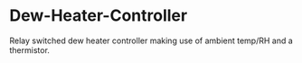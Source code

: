 # Dew-Heater-Controller
Relay switched dew heater controller making use of ambient temp/RH and a thermistor.
